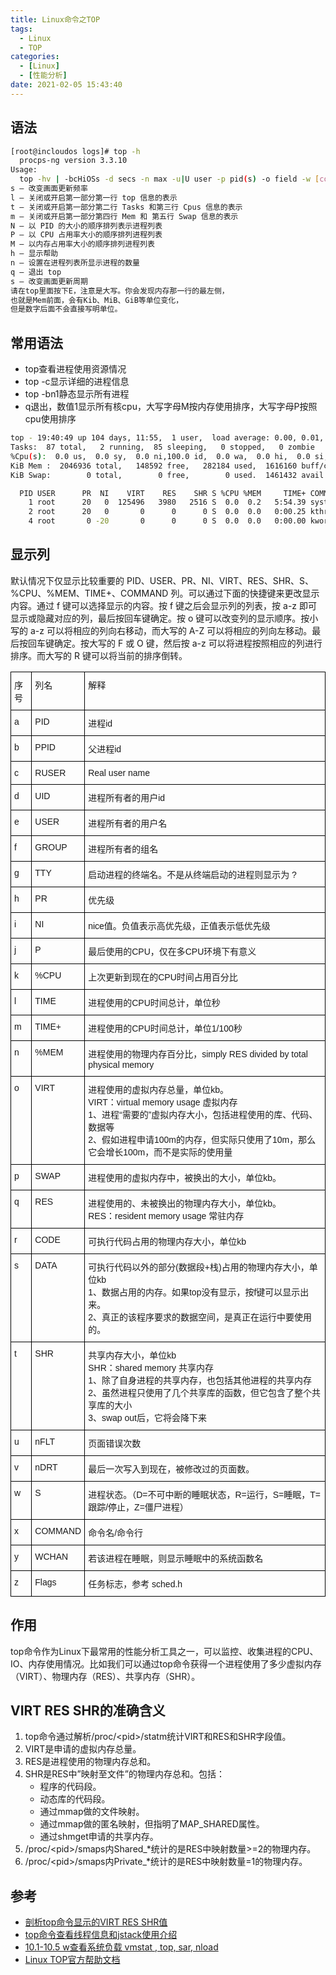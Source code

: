 ```yaml
---
title: Linux命令之TOP
tags:
  - Linux
  - TOP
categories:
  - [Linux]
  - [性能分析]
date: 2021-02-05 15:43:40
---
```

## 语法

```bash
[root@incloudos logs]# top -h
  procps-ng version 3.3.10
Usage:
  top -hv | -bcHiOSs -d secs -n max -u|U user -p pid(s) -o field -w [cols]
s – 改变画面更新频率
l – 关闭或开启第一部分第一行 top 信息的表示
t – 关闭或开启第一部分第二行 Tasks 和第三行 Cpus 信息的表示
m – 关闭或开启第一部分第四行 Mem 和 第五行 Swap 信息的表示
N – 以 PID 的大小的顺序排列表示进程列表
P – 以 CPU 占用率大小的顺序排列进程列表
M – 以内存占用率大小的顺序排列进程列表
h – 显示帮助
n – 设置在进程列表所显示进程的数量
q – 退出 top
s – 改变画面更新周期
请在top里面按下E，注意是大写。你会发现内存那一行的最左侧，
也就是Mem前面，会有Kib、MiB、GiB等单位变化，
但是数字后面不会直接写明单位。
```
<!--more-->

## 常用语法

* top查看进程使用资源情况
* top -c显示详细的进程信息
* top -bn1静态显示所有进程
* q退出，数值1显示所有核cpu，大写字母M按内存使用排序，大写字母P按照cpu使用排序

```bash
top - 19:40:49 up 104 days, 11:55,  1 user,  load average: 0.00, 0.01, 0.05
Tasks:  87 total,   2 running,  85 sleeping,   0 stopped,   0 zombie
%Cpu(s):  0.0 us,  0.0 sy,  0.0 ni,100.0 id,  0.0 wa,  0.0 hi,  0.0 si,  0.0 st
KiB Mem :  2046936 total,   148592 free,   282184 used,  1616160 buff/cache
KiB Swap:        0 total,        0 free,        0 used.  1461432 avail Mem

  PID USER      PR  NI    VIRT    RES    SHR S %CPU %MEM     TIME+ COMMAND
    1 root      20   0  125496   3980   2516 S  0.0  0.2   5:54.39 systemd
    2 root      20   0       0      0      0 S  0.0  0.0   0:00.25 kthreadd
    4 root       0 -20       0      0      0 S  0.0  0.0   0:00.00 kworker/0:0H
```

## 显示列

默认情况下仅显示比较重要的 PID、USER、PR、NI、VIRT、RES、SHR、S、%CPU、%MEM、TIME+、COMMAND 列。可以通过下面的快捷键来更改显示内容。通过 f 键可以选择显示的内容。按 f 键之后会显示列的列表，按 a-z 即可显示或隐藏对应的列，最后按回车键确定。按 o 键可以改变列的显示顺序。按小写的 a-z 可以将相应的列向右移动，而大写的 A-Z 可以将相应的列向左移动。最后按回车键确定。按大写的 F 或 O 键，然后按 a-z 可以将进程按照相应的列进行排序。而大写的 R 键可以将当前的排序倒转。

<style type="text/css">
.tg  {border-collapse:collapse;border-spacing:0;}
.tg td{font-family:Arial, sans-serif;font-size:14px;padding:10px 5px;border-style:solid;border-width:1px;overflow:hidden;word-break:normal;border-color:black;}
.tg th{font-family:Arial, sans-serif;font-size:14px;font-weight:normal;padding:10px 5px;border-style:solid;border-width:1px;overflow:hidden;word-break:normal;border-color:black;}
.tg .tg-0lax{text-align:left;vertical-align:top}
</style>
<table class="tg">
  <tr>
    <th class="tg-0lax">序号</th>
    <th class="tg-0lax">列名</th>
    <th class="tg-0lax">解释</th>
  </tr>
  <tr>
    <td class="tg-0lax">a</td>
    <td class="tg-0lax">PID</td>
    <td class="tg-0lax">进程id</td>
  </tr>
  <tr>
    <td class="tg-0lax">b</td>
    <td class="tg-0lax">PPID</td>
    <td class="tg-0lax">父进程id</td>
  </tr>
  <tr>
    <td class="tg-0lax">c</td>
    <td class="tg-0lax">RUSER</td>
    <td class="tg-0lax">Real user name</td>
  </tr>
  <tr>
    <td class="tg-0lax">d</td>
    <td class="tg-0lax">UID</td>
    <td class="tg-0lax">进程所有者的用户id</td>
  </tr>
  <tr>
    <td class="tg-0lax">e</td>
    <td class="tg-0lax">USER</td>
    <td class="tg-0lax">进程所有者的用户名</td>
  </tr>
  <tr>
    <td class="tg-0lax">f</td>
    <td class="tg-0lax">GROUP</td>
    <td class="tg-0lax">进程所有者的组名</td>
  </tr>
  <tr>
    <td class="tg-0lax">g</td>
    <td class="tg-0lax">TTY</td>
    <td class="tg-0lax">启动进程的终端名。不是从终端启动的进程则显示为 ?</td>
  </tr>
  <tr>
    <td class="tg-0lax">h</td>
    <td class="tg-0lax">PR</td>
    <td class="tg-0lax">优先级</td>
  </tr>
  <tr>
    <td class="tg-0lax">i</td>
    <td class="tg-0lax">NI</td>
    <td class="tg-0lax">nice值。负值表示高优先级，正值表示低优先级</td>
  </tr>
  <tr>
    <td class="tg-0lax">j</td>
    <td class="tg-0lax">P</td>
    <td class="tg-0lax">最后使用的CPU，仅在多CPU环境下有意义</td>
  </tr>
  <tr>
    <td class="tg-0lax">k</td>
    <td class="tg-0lax">%CPU</td>
    <td class="tg-0lax">上次更新到现在的CPU时间占用百分比</td>
  </tr>
  <tr>
    <td class="tg-0lax">l</td>
    <td class="tg-0lax">TIME</td>
    <td class="tg-0lax">进程使用的CPU时间总计，单位秒</td>
  </tr>
  <tr>
    <td class="tg-0lax">m</td>
    <td class="tg-0lax">TIME+</td>
    <td class="tg-0lax">进程使用的CPU时间总计，单位1/100秒</td>
  </tr>
  <tr>
    <td class="tg-0lax">n</td>
    <td class="tg-0lax">%MEM</td>
    <td class="tg-0lax">进程使用的物理内存百分比，simply RES divided by total physical memory</td>
  </tr>
  <tr>
    <td class="tg-0lax">o</td>
    <td class="tg-0lax">VIRT</td>
    <td class="tg-0lax">
进程使用的虚拟内存总量，单位kb。</br>
VIRT：virtual memory usage 虚拟内存</br>
1、进程“需要的”虚拟内存大小，包括进程使用的库、代码、数据等</br>
2、假如进程申请100m的内存，但实际只使用了10m，那么它会增长100m，而不是实际的使用量</br>
</td>
  </tr>
  
  <tr>
    <td class="tg-0lax">p</td>
    <td class="tg-0lax">SWAP</td>
    <td class="tg-0lax">进程使用的虚拟内存中，被换出的大小，单位kb。</td>
  </tr>
  <tr>
    <td class="tg-0lax">q</td>
    <td class="tg-0lax">RES</td>
    <td class="tg-0lax">
进程使用的、未被换出的物理内存大小，单位kb。</br>
RES：resident memory usage 常驻内存
</td>
  </tr>
  <tr>
    <td class="tg-0lax">r</td>
    <td class="tg-0lax">CODE</td>
    <td class="tg-0lax">可执行代码占用的物理内存大小，单位kb</td>
  </tr>
  <tr>
    <td class="tg-0lax">s</td>
    <td class="tg-0lax">DATA</td>
    <td class="tg-0lax">
可执行代码以外的部分(数据段+栈)占用的物理内存大小，单位kb</br>
1、数据占用的内存。如果top没有显示，按f键可以显示出来。</br>
2、真正的该程序要求的数据空间，是真正在运行中要使用的。</br>
</td>
  </tr>
  <tr>
    <td class="tg-0lax">t</td>
    <td class="tg-0lax">SHR</td>
    <td class="tg-0lax">
共享内存大小，单位kb</br>
SHR：shared memory 共享内存</br>
1、除了自身进程的共享内存，也包括其他进程的共享内存</br>
2、虽然进程只使用了几个共享库的函数，但它包含了整个共享库的大小</br>
3、swap out后，它将会降下来</br>
</td>
  </tr>
  <tr>
    <td class="tg-0lax">u</td>
    <td class="tg-0lax">nFLT</td>
    <td class="tg-0lax">页面错误次数</td>
  </tr>
  <tr>
    <td class="tg-0lax">v</td>
    <td class="tg-0lax">nDRT</td>
    <td class="tg-0lax">最后一次写入到现在，被修改过的页面数。</td>
  </tr>
  <tr>
    <td class="tg-0lax">w</td>
    <td class="tg-0lax">S</td>
    <td class="tg-0lax">进程状态。（D=不可中断的睡眠状态，R=运行，S=睡眠，T=跟踪/停止，Z=僵尸进程）</td>
  </tr>
  <tr>
    <td class="tg-0lax">x</td>
    <td class="tg-0lax">COMMAND</td>
    <td class="tg-0lax">命令名/命令行</td>
  </tr>
  <tr>
    <td class="tg-0lax">y</td>
    <td class="tg-0lax">WCHAN</td>
    <td class="tg-0lax">若该进程在睡眠，则显示睡眠中的系统函数名</td>
  </tr>
  <tr>
    <td class="tg-0lax">z</td>
    <td class="tg-0lax">Flags</td>
    <td class="tg-0lax">任务标志，参考 sched.h</td>
  </tr>
</table>

## 作用

top命令作为Linux下最常用的性能分析工具之一，可以监控、收集进程的CPU、IO、内存使用情况。比如我们可以通过top命令获得一个进程使用了多少虚拟内存（VIRT）、物理内存（RES）、共享内存（SHR）。

## VIRT RES SHR的准确含义

1. top命令通过解析/proc/\<pid>/statm统计VIRT和RES和SHR字段值。
2. VIRT是申请的虚拟内存总量。
3. RES是进程使用的物理内存总和。
4. SHR是RES中”映射至文件”的物理内存总和。包括：
   - 程序的代码段。
   - 动态库的代码段。
   - 通过mmap做的文件映射。
   - 通过mmap做的匿名映射，但指明了MAP_SHARED属性。
   - 通过shmget申请的共享内存。
5. /proc/\<pid>/smaps内Shared_*统计的是RES中映射数量>=2的物理内存。
6. /proc/\<pid>/smaps内Private_*统计的是RES中映射数量=1的物理内存。

## 参考

- [剖析top命令显示的VIRT RES SHR值](http://blog.sina.com.cn/s/blog_4e41487001016eio.html)
- [top命令查看线程信息和jstack使用介绍](https://www.cnblogs.com/shengulong/p/8513652.html)
- [10.1-10.5 w查看系统负载 vmstat , top, sar, nload](http://blog.51cto.com/13578154/2088684)
- [Linux TOP官方帮助文档](http://man7.org/linux/man-pages/man1/top.1.html)

